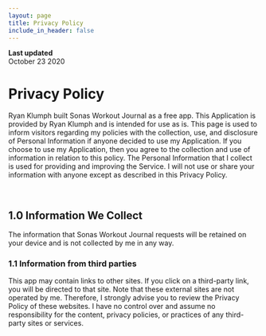 ```yaml
---
layout: page
title: Privacy Policy
include_in_header: false
---
```


**Last updated**  
October 23 2020

# Privacy Policy
Ryan Klumph built Sonas Workout Journal as a free app. This Application is provided by Ryan Klumph and is intended for use as is. This page is used to inform visitors regarding my policies with the collection, use, and disclosure of Personal Information if anyone decided to use my Application. If you choose to use my Application, then you agree to the collection and use of information in relation to this policy. The Personal Information that I collect is used for providing and improving the Service. I will not use or share your information with anyone except as described in this Privacy Policy.

<br>

## 1.0 Information We Collect
The information that Sonas Workout Journal requests will be retained on your device and is not collected by me in any way.

### 1.1 Information from third parties
This app may contain links to other sites. If you click on a third-party link, you will be directed to that site. Note that these external sites are not operated by me. Therefore, I strongly advise you to review the Privacy Policy of these websites. I have no control over and assume no responsibility for the content, privacy policies, or practices of any third-party sites or services.

